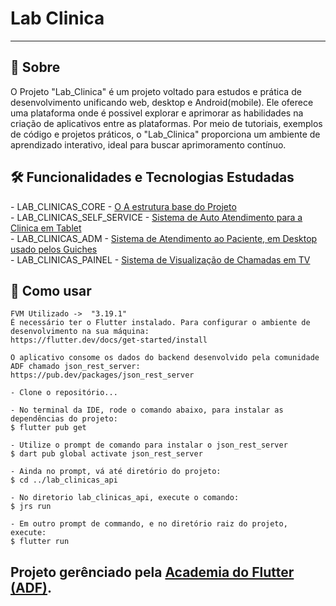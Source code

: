 <h1 >Lab Clinica</h1>

---
   <h2>📖 Sobre</h2>
<p>
O Projeto "Lab_Clinica" é um projeto voltado para estudos e prática de desenvolvimento unificando web, desktop e Android(mobile). Ele oferece uma plataforma onde é possivel explorar e aprimorar as habilidades na criação de aplicativos entre as plataformas. 
Por meio de tutoriais, exemplos de código e projetos práticos, o "Lab_Clinica" proporciona um ambiente de aprendizado interativo, ideal para buscar aprimoramento contínuo. 

</p>


<h2>🛠️ Funcionalidades e Tecnologias Estudadas</h2>
<p>
- LAB_CLINICAS_CORE - <a href="lab_clinicas_core">O A estrutura base do Projeto</a><br/>
- LAB_CLINICAS_SELF_SERVICE - <a href="lab_clinicas_self_service">Sistema de Auto Atendimento para a Clinica em Tablet</a><br/>
- LAB_CLINICAS_ADM - <a href="lab_clinicas_adm">Sistema de Atendimento ao Paciente, em Desktop usado pelos Guiches</a><br/>
- LAB_CLINICAS_PAINEL - <a href="lab_clinicas_painel">Sistema de Visualização de Chamadas em TV</a><br/>   
</p>


<h2>🤔 Como usar</h2>

   ```
   FVM Utilizado ->  "3.19.1"
   É necessário ter o Flutter instalado. Para configurar o ambiente de desenvolvimento na sua máquina:
   https://flutter.dev/docs/get-started/install

   O aplicativo consome os dados do backend desenvolvido pela comunidade ADF chamado json_rest_server:
   https://pub.dev/packages/json_rest_server

   - Clone o repositório...

   - No terminal da IDE, rode o comando abaixo, para instalar as dependências do projeto:
   $ flutter pub get

   - Utilize o prompt de comando para instalar o json_rest_server
   $ dart pub global activate json_rest_server

   - Ainda no prompt, vá até diretório do projeto:
   $ cd ../lab_clinicas_api 

   - No diretorio lab_clinicas_api, execute o comando:
   $ jrs run

   - Em outro prompt de commando, e no diretório raiz do projeto, execute:
   $ flutter run
   ```

Projeto gerênciado pela <a href="http://academiadoflutter.com.br/"> Academia do Flutter (ADF)</a>. 
---


